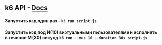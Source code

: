 ## k6 API - [Docs](https://k6.io/docs/get-started)


#### Запустить код один раз - `k6 run script.js`


#### Запустить код под N(10) виртуальными пользователями и исполнять в течение M (30) секунд `k6 run --vus 10 --duration 30s script.js`